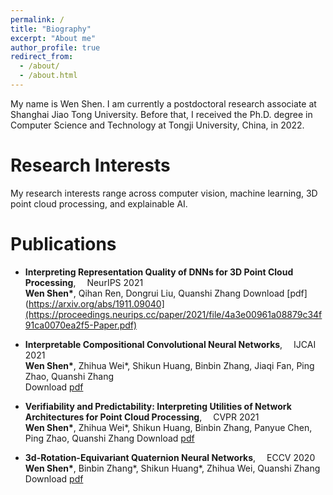 ```yaml
---
permalink: /
title: "Biography"
excerpt: "About me"
author_profile: true
redirect_from:
  - /about/
  - /about.html
---
```


My name is Wen Shen. I am currently a postdoctoral research associate at Shanghai Jiao Tong University. Before that, I received the Ph.D. degree in 	Computer Science and Technology at Tongji University, China, in 2022.

Research Interests
======
My research interests range across computer vision, machine learning, 3D point cloud processing, and explainable AI.

Publications
======
* **Interpreting Representation Quality of DNNs for 3D Point Cloud Processing**, &emsp;NeurIPS 2021   
    **Wen Shen\***, Qihan Ren, Dongrui Liu, Quanshi Zhang 
    Download [pdf](https://arxiv.org/abs/1911.09040](https://proceedings.neurips.cc/paper/2021/file/4a3e00961a08879c34f91ca0070ea2f5-Paper.pdf)
    
* **Interpretable Compositional Convolutional Neural Networks**, &emsp;IJCAI 2021  
    **Wen Shen\***, Zhihua Wei\*, Shikun Huang, Binbin Zhang, Jiaqi Fan, Ping Zhao, Quanshi Zhang  
    Download [pdf](https://arxiv.org/abs/2107.04474)
 
* **Verifiability and Predictability: Interpreting Utilities of Network Architectures for Point Cloud Processing**, &emsp;CVPR 2021     
    **Wen Shen\***, Zhihua Wei\*, Shikun Huang, Binbin Zhang, Panyue Chen, Ping Zhao, Quanshi Zhang 
    Download [pdf](https://arxiv.org/abs/1911.09053v3)
    
* **3d-Rotation-Equivariant Quaternion Neural Networks**, &emsp;ECCV 2020   
    **Wen Shen\***, Binbin Zhang\*, Shikun Huang\*, Zhihua Wei, Quanshi Zhang 
    Download [pdf](https://arxiv.org/abs/1911.09040)
